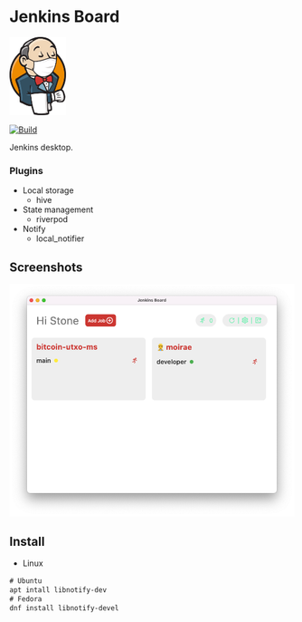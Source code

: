# Jenkins Board

<img src="assets/images/stay-safe.png" width="100">

[![Build](https://github.com/stonega/jenkins-board/actions/workflows/build.yml/badge.svg)](https://github.com/stonega/jenkins-board/actions/workflows/build.yml)

Jenkins desktop.

### Plugins

- Local storage
  - hive
- State management
  - riverpod
- Notify
  - local_notifier

## Screenshots

![](assets/screenshots/homepage.png)

## Install

- Linux

```
# Ubuntu
apt intall libnotify-dev
# Fedora
dnf install libnotify-devel
```
